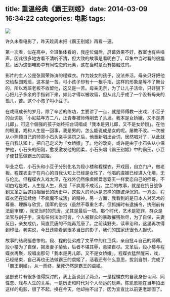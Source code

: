title: 重温经典《霸王别姬》
date: 2014-03-09 16:34:22
categories: 电影
tags:
---
![](http://ww2.sinaimg.cn/large/5e8cb366jw1ee9m7fza56j20j80itjv7.jpg)

许久未看电影了，昨天趁周末把《霸王别姬》再看一遍。

第一次看，似在高中，全班集体看的，我座位偏后，屏幕效果不好，教室也有些噪声，因此很多地方看不清听不清，但大致的故事是看明白了。印象中当时看的很尴尬，因为这部电影中有同性恋的元素，这在当时是没有接触过的。

影片的主人公是张国荣饰演的程蝶衣。作为妓女的孩子，没法养活，母亲只好把他交给梨园戏班，这本是一苦。可小孩子却有十一根手指，这样的形象是等不了舞台的，所以戏班老板不收留他，这又是一苦。母亲无奈，为了让儿子活命，只好狠下心把儿子多余的手指剁下来，如此才得以被收留，但从此几乎成了一个没有母亲的孤儿，苦。这个小孩子叫小豆子。

<!--more-->

在戏班成长的岁月，除了辛苦的练功，主要讲了一点，就是师傅教一出戏，小豆子的台词是「小尼姑年方二八，正青春被师傅削去了头发。我本是女娇娥，又不是男儿郎」。可这个倔强的孩子始终把台词唱成「我本是男儿郎，又不是女娇娥」。在他的眼里，戏和人生是一回事，我是男的，怎么能说成是女的呢。屡教不改。一次被从小照顾自己的师哥小石头亲手惩罚之后，他重新唱出台词，居然唱对了，从此就在自我认知上，把自己定义为「女娇娥」了。他的改变，或许是由于小石头从小保护他，小石头的阳刚，愈发激发他的阴柔，小石头唱《霸王别姬》中的霸王，小豆子便甘愿做霸王的虞姬。

毕业之后，小石头和小豆子分别化名为段小楼和程蝶衣，开戏园，自立门户，做老板。程蝶衣由于在内心的自我认知上已经是女性了，他唱的虞姬已经进入化境，无与伦比。但程蝶衣入戏太深，在戏外仍然像虞姬爱恋霸王一样爱恋自己的师哥，不明白戏是戏，人生是人生，真是「不疯魔不成活」。之后的故事，就是在抗日战争到文革之后这段相当长的历史中，这些人的命运是怎样的随波浮沉的。一方面，程蝶衣还在延续他「不疯魔不成活」的精神，另一方面，我看到的是日本人对艺术的尊重、理解与欣赏，国军的俗劣（虽然不尊重艺术，但抓捕时有逮捕令，执刑前有法庭审理），我党当时的荒唐。尤其是最后一项。那个时代，艺术是犯罪，群众是法官与刽子手，没有任何法治可言，个人被群众的暴政摧残殆尽，为了自保，夫妻反目，亲友成仇，简直荒唐的不能再荒唐了。之前读野夫，读章诒和，这里再次得到印证。老实说，今日还能看到很多当日的影子，我们的国家还很令人担忧。

故事的结局挺悲惨的。段、程的徒弟成了文革中的红卫兵，亲自批斗自己的师傅。段小楼为了自保，揭发妻子菊仙，后者不堪其辱，悬梁自尽。文革后，段小楼与程蝶衣再聚，段唱出那句「我本是男儿郎，又不是女娇娥」，程蝶衣猛然醒来，戏，已经结束，自己再也无法做霸王的虞姬了，活着还有什么意思，拔剑自刎，完成了「霸王别姬」，从一而终，至死仍然是霸王的虞姬。

这部影片有很多值得探讨的，我上面谈到了两点，一是程蝶衣的自我身份认同、同性恋、戏与人生的关系，一是历史和时代对个人命运的玩弄。陈凯歌能在当年拍出这样的电影，很了不起。换在今天，他却拍不出了，因为宣宣比以前更老顽固了。